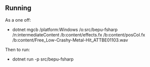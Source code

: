 ## Running

As a one off:

- dotnet mgcb /platform:Windows /o:src/bepu-fsharp /n:intermediateContent /b:content/effects.fx /b:content/posCol.fx /b:content/Free_Low-Crashy-Metal-Hit_ATTBE01103.wav

Then to run:

- dotnet run -p src/bepu-fsharp
